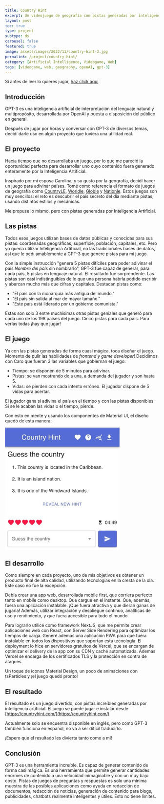 ```yaml
---
title: Country Hint
excerpt: Un videojuego de geografía con pistas generadas por inteligencia artificial
layout: post
toc: true
type: project
subtype: ds
carousel: false
featured: true
image: assets/images/2022/11/country-hint-2.jpg
permalink: /project/country-hint/
category: [Artificial Intelligence, Videogame, Web]
tags: [videogame, web, geography, openAI, gpt-3]
---
```

Si antes de leer lo quieres jugar, <a href="https://countryhint.com/" target="_blank">haz click aquí</a>.

## Introducción

GPT-3 es una inteligencia artificial de interpretación del lenguaje natural y multipropósito, desarrollada por OpenAI y
puesta a disposición del público en general.

Después de jugar por horas y conversar con GPT-3 de diversos temas, decidí darle uso en algún proyecto que tuviera una
utilidad real.

## El proyecto

Hacía tiempo que no desarrollaba un juego, por lo que me pareció la oportunidad perfecta para desarrollar uno cuyo
contenido fuera generado enteramente por la Inteligencia Artificial.

Inspirado por mi esposa Carolina, y su gusto por la geografía, decidí hacer un juego para adivinar países. Tomé como
referencia el formato de juegos de geografía como [CountryLE](https://countryle.com/), 
[Worldle](https://worldle.teuteuf.fr/), [Globle](https://globle-game.com/)
y [Nationle](https://nationle.herokuapp.com/). Estos juegos son muy sencillos: el reto es descubrir el país secreto del
día mediante pistas, usando distintos estilos y mecánicas.

Me propuse lo mismo, pero con pistas generadas por Inteligencia Artificial.

## Las pistas

Todos esos juegos utilizan bases de datos públicas y conocidas para sus pistas: coordenadas geográficas, superficie,
población, capitales, etc. Pero yo quería utilizar Inteligencia Artificial, no las tradicionales bases de datos, así que
le pedí amablemente a GPT-3 que genere pistas para mi juego.

Con la simple instrucción "genera 5 pistas difíciles para poder adivinar el país *Nombre del país* sin nombrarlo", GPT-3
fue capaz de generar, para cada país, 5 pistas en lenguaje natural. El resultado fue sorprendente. Las pistas son casi
indistinguibles de lo que una persona habría podido escribir y abarcan mucho más que cifras y capitales. Destacan pistas
como:

- "El país con la monarquía más antigua del mundo."
- "El país sin salida al mar de mayor tamaño."
- "Este país está liderado por un gobierno comunista."

Estas son solo 3 entre muchísimas otras pistas geniales que generó para cada uno de los 198 países del juego. Cinco
pistas para cada país. Para verlas todas ¡hay que jugar!

## El juego

Ya con las pistas generadas de forma cuasi mágica, toca diseñar el juego. Momento de pulir las habilidades de 
*frontend y game developer*! Decidimos con Caro que fueran 3 las variables que gobiernan el juego:

- Tiempo: se disponen de 5 minutos para adivinar.
- Pistas: se van mostrando de a una, a demanda del jugador y son hasta 5.
- Vidas: se pierden con cada intento erróneo. El jugador dispone de 5 vidas para acertar.

El jugador gana si adivina el país en el tiempo y con las pistas disponibles. Si se le acaban las vidas o el tiempo,
pierde.

Con esto en mente y usando los componentes de Material UI, el diseño quedó de esta manera:

![Pantalla principal del juego](/assets/images/2022/11/country-hint-1.jpg)

## El desarrollo

Como siempre en cada proyecto, uno de mis objetivos es obtener un producto final de alta calidad, utilizando tecnologías
en la cresta de la ola. Este caso no fue la excepción.

Debía crear una app web, desarrollada mobile first, que corriera perfecto tanto en mobile como desktop. Que cargue en el
instante. Que, además, fuera una aplicación instalable. ¡Que fuera atractiva y que dieran ganas de jugarla! Además,
utilizar integración y despliegue continuo, analíticas de uso y rendimiento, y que fuera accesible para todo el mundo.

Para lograrlo utilicé como framework NextJS, que me permite crear aplicaciones web con React, con Server Side Rendering
para optimizar los tiempos de carga. Generé además una aplicación PWA para que fuera instalable en todos los
dispositivos que soportan esta tecnología. El deployment lo hice en servidores gratuitos de Vercel, que se encargan de
optimizar el delivery de la app con su CDN y caché automatizada. Además Vercel se encarga de los certificados TLS y la
protección en contra de ataques.

Un toque de íconos Material Design, un poco de animaciones con tsParticles y ¡el juego quedó pronto!

## El resultado

El resultado es un juego divertido, con pistas increíbles generadas por inteligencia artificial. El juego se puede jugar
e instalar desde [https://countryhint.com/](https://countryhint.com/)

Actualmente solo se encuentra disponible en inglés, pero como GPT-3 también funciona en español, no va a ser difícil
traducirlo.

¡Espero que el resultado les divierta tanto como a mí!

## Conclusión

GPT-3 es una herramienta increíble. Es capaz de generar contenido de forma casi mágica. Es una herramienta que permite
generar cantidades enormes de contenido a una velocidad inimaginable y con un muy bajo costo. Pistas de juegos de
preguntas y respuestas es solo una mínima muestra de las posibles aplicaciones como ayuda en redacción de documentos,
redacción de noticias, generación de contenido para blogs, publicidades, chatbots realmente inteligentes y útiles. Esto
no tiene límites.

